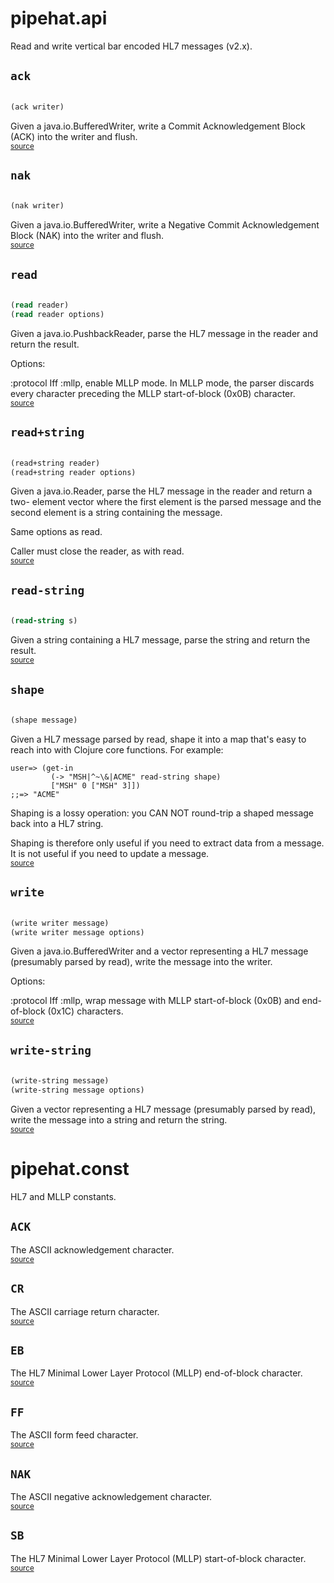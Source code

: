 # pipehat.api 


Read and write vertical bar encoded HL7 messages (v2.x).



## `ack`
``` clojure

(ack writer)
```


Given a java.io.BufferedWriter, write a Commit Acknowledgement Block (ACK)
  into the writer and flush.
<br><sub>[source](null/blob/null/src/pipehat/api.clj#L150-L159)</sub>
## `nak`
``` clojure

(nak writer)
```


Given a java.io.BufferedWriter, write a Negative Commit Acknowledgement Block
  (NAK) into the writer and flush.
<br><sub>[source](null/blob/null/src/pipehat/api.clj#L161-L170)</sub>
## `read`
``` clojure

(read reader)
(read reader options)
```


Given a java.io.PushbackReader, parse the HL7 message in the reader and
  return the result.

  Options:

  :protocol
    Iff :mllp, enable MLLP mode. In MLLP mode, the parser discards every
    character preceding the MLLP start-of-block (0x0B) character.
<br><sub>[source](null/blob/null/src/pipehat/api.clj#L17-L30)</sub>
## `read+string`
``` clojure

(read+string reader)
(read+string reader options)
```


Given a java.io.Reader, parse the HL7 message in the reader and return a two-
  element vector where the first element is the parsed message and the second
  element is a string containing the message.

  Same options as read.

  Caller must close the reader, as with read.
<br><sub>[source](null/blob/null/src/pipehat/api.clj#L66-L84)</sub>
## `read-string`
``` clojure

(read-string s)
```


Given a string containing a HL7 message, parse the string and return the
  result.
<br><sub>[source](null/blob/null/src/pipehat/api.clj#L32-L38)</sub>
## `shape`
``` clojure

(shape message)
```


Given a HL7 message parsed by read, shape it into a map that's easy to reach
  into with Clojure core functions. For example:

    user=> (get-in
             (-> "MSH|^~\&|ACME" read-string shape)
             ["MSH" 0 ["MSH" 3]])
    ;;=> "ACME"

  Shaping is a lossy operation: you CAN NOT round-trip a shaped message back
  into a HL7 string.

  Shaping is therefore only useful if you need to extract data from a message.
  It is not useful if you need to update a message.
<br><sub>[source](null/blob/null/src/pipehat/api.clj#L88-L103)</sub>
## `write`
``` clojure

(write writer message)
(write writer message options)
```


Given a java.io.BufferedWriter and a vector representing a HL7 message
  (presumably parsed by read), write the message into the writer.

  Options:

  :protocol
    Iff :mllp, wrap message with MLLP start-of-block (0x0B) and end-of-block
    (0x1C) characters.
<br><sub>[source](null/blob/null/src/pipehat/api.clj#L107-L121)</sub>
## `write-string`
``` clojure

(write-string message)
(write-string message options)
```


Given a vector representing a HL7 message (presumably parsed by read), write
  the message into a string and return the string.
<br><sub>[source](null/blob/null/src/pipehat/api.clj#L128-L137)</sub>
# pipehat.const 


HL7 and MLLP constants.



## `ACK`

The ASCII acknowledgement character.
<br><sub>[source](null/blob/null/src/pipehat/const.clj#L8-L8)</sub>
## `CR`

The ASCII carriage return character.
<br><sub>[source](null/blob/null/src/pipehat/const.clj#L7-L7)</sub>
## `EB`

The HL7 Minimal Lower Layer Protocol (MLLP) end-of-block character.
<br><sub>[source](null/blob/null/src/pipehat/const.clj#L5-L5)</sub>
## `FF`

The ASCII form feed character.
<br><sub>[source](null/blob/null/src/pipehat/const.clj#L6-L6)</sub>
## `NAK`

The ASCII negative acknowledgement character.
<br><sub>[source](null/blob/null/src/pipehat/const.clj#L9-L9)</sub>
## `SB`

The HL7 Minimal Lower Layer Protocol (MLLP) start-of-block character.
<br><sub>[source](null/blob/null/src/pipehat/const.clj#L4-L4)</sub>
